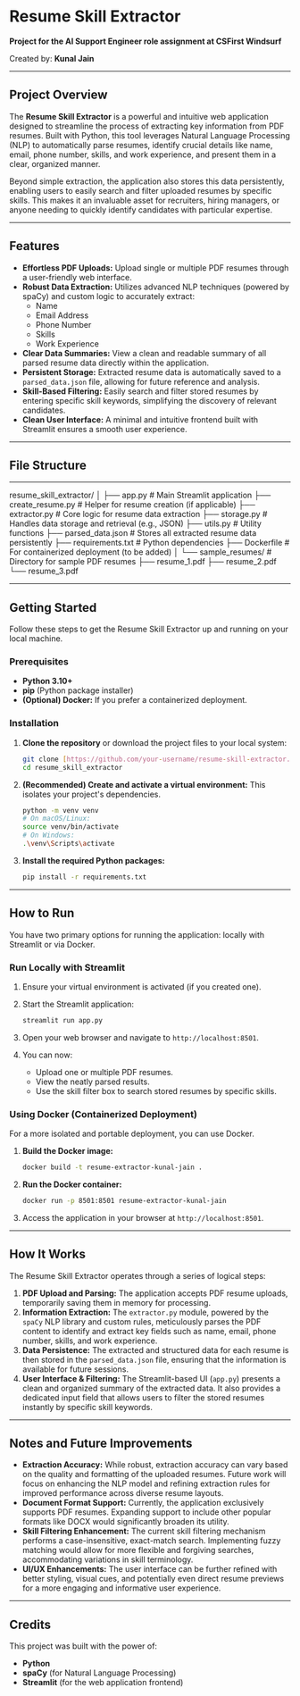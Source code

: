 # Resume Skill Extractor

**Project for the AI Support Engineer role assignment at CSFirst Windsurf**

Created by: **Kunal Jain**

---

## Project Overview

The **Resume Skill Extractor** is a powerful and intuitive web application designed to streamline the process of extracting key information from PDF resumes. Built with Python, this tool leverages Natural Language Processing (NLP) to automatically parse resumes, identify crucial details like name, email, phone number, skills, and work experience, and present them in a clear, organized manner.

Beyond simple extraction, the application also stores this data persistently, enabling users to easily search and filter uploaded resumes by specific skills. This makes it an invaluable asset for recruiters, hiring managers, or anyone needing to quickly identify candidates with particular expertise.

---

## Features

* **Effortless PDF Uploads:** Upload single or multiple PDF resumes through a user-friendly web interface.
* **Robust Data Extraction:** Utilizes advanced NLP techniques (powered by spaCy) and custom logic to accurately extract:
    * Name
    * Email Address
    * Phone Number
    * Skills
    * Work Experience
* **Clear Data Summaries:** View a clean and readable summary of all parsed resume data directly within the application.
* **Persistent Storage:** Extracted resume data is automatically saved to a `parsed_data.json` file, allowing for future reference and analysis.
* **Skill-Based Filtering:** Easily search and filter stored resumes by entering specific skill keywords, simplifying the discovery of relevant candidates.
* **Clean User Interface:** A minimal and intuitive frontend built with Streamlit ensures a smooth user experience.

---

## File Structure
---

resume_skill_extractor/
│
├── app.py                     # Main Streamlit application
├── create_resume.py           # Helper for resume creation (if applicable)
├── extractor.py               # Core logic for resume data extraction
├── storage.py                 # Handles data storage and retrieval (e.g., JSON)
├── utils.py                   # Utility functions
├── parsed_data.json           # Stores all extracted resume data persistently
├── requirements.txt           # Python dependencies
├── Dockerfile                 # For containerized deployment (to be added)
│
└── sample_resumes/            # Directory for sample PDF resumes
    ├── resume_1.pdf
    ├── resume_2.pdf
    └── resume_3.pdf


---

## Getting Started

Follow these steps to get the Resume Skill Extractor up and running on your local machine.

### Prerequisites

* **Python 3.10+**
* **pip** (Python package installer)
* **(Optional) Docker:** If you prefer a containerized deployment.

### Installation

1.  **Clone the repository** or download the project files to your local system:

    ```bash
    git clone [https://github.com/your-username/resume-skill-extractor.git](https://github.com/your-username/resume-skill-extractor.git)
    cd resume_skill_extractor
    ```

2.  **(Recommended) Create and activate a virtual environment:** This isolates your project's dependencies.

    ```bash
    python -m venv venv
    # On macOS/Linux:
    source venv/bin/activate
    # On Windows:
    .\venv\Scripts\activate
    ```

3.  **Install the required Python packages:**

    ```bash
    pip install -r requirements.txt
    ```

---

## How to Run

You have two primary options for running the application: locally with Streamlit or via Docker.

### Run Locally with Streamlit

1.  Ensure your virtual environment is activated (if you created one).
2.  Start the Streamlit application:

    ```bash
    streamlit run app.py
    ```

3.  Open your web browser and navigate to `http://localhost:8501`.
4.  You can now:
    * Upload one or multiple PDF resumes.
    * View the neatly parsed results.
    * Use the skill filter box to search stored resumes by specific skills.

### Using Docker (Containerized Deployment)

For a more isolated and portable deployment, you can use Docker.

1.  **Build the Docker image:**

    ```bash
    docker build -t resume-extractor-kunal-jain .
    ```

2.  **Run the Docker container:**

    ```bash
    docker run -p 8501:8501 resume-extractor-kunal-jain
    ```

3.  Access the application in your browser at `http://localhost:8501`.

---

## How It Works

The Resume Skill Extractor operates through a series of logical steps:

1.  **PDF Upload and Parsing:** The application accepts PDF resume uploads, temporarily saving them in memory for processing.
2.  **Information Extraction:** The `extractor.py` module, powered by the `spaCy` NLP library and custom rules, meticulously parses the PDF content to identify and extract key fields such as name, email, phone number, skills, and work experience.
3.  **Data Persistence:** The extracted and structured data for each resume is then stored in the `parsed_data.json` file, ensuring that the information is available for future sessions.
4.  **User Interface & Filtering:** The Streamlit-based UI (`app.py`) presents a clean and organized summary of the extracted data. It also provides a dedicated input field that allows users to filter the stored resumes instantly by specific skill keywords.

---

## Notes and Future Improvements

* **Extraction Accuracy:** While robust, extraction accuracy can vary based on the quality and formatting of the uploaded resumes. Future work will focus on enhancing the NLP model and refining extraction rules for improved performance across diverse resume layouts.
* **Document Format Support:** Currently, the application exclusively supports PDF resumes. Expanding support to include other popular formats like DOCX would significantly broaden its utility.
* **Skill Filtering Enhancement:** The current skill filtering mechanism performs a case-insensitive, exact-match search. Implementing fuzzy matching would allow for more flexible and forgiving searches, accommodating variations in skill terminology.
* **UI/UX Enhancements:** The user interface can be further refined with better styling, visual cues, and potentially even direct resume previews for a more engaging and informative user experience.

---

## Credits

This project was built with the power of:

* **Python**
* **spaCy** (for Natural Language Processing)
* **Streamlit** (for the web application frontend)
